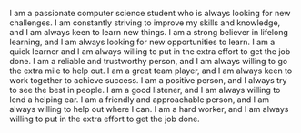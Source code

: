 I am a passionate computer science student who is always looking for new challenges. I am constantly striving to improve my skills and knowledge, and I am always keen to learn new things. I am a strong believer in lifelong learning, and I am always looking for new opportunities to learn. I am a quick learner and I am always willing to put in the extra effort to get the job done. I am a reliable and trustworthy person, and I am always willing to go the extra mile to help out. I am a great team player, and I am always keen to work together to achieve success. I am a positive person, and I always try to see the best in people. I am a good listener, and I am always willing to lend a helping ear. I am a friendly and approachable person, and I am always willing to help out where I can. I am a hard worker, and I am always willing to put in the extra effort to get the job done.
